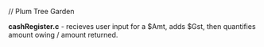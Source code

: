
// Plum Tree Garden


**cashRegister.c** - recieves user input for a $Amt, adds $Gst, then quantifies amount owing / amount returned. 
